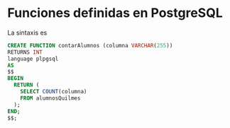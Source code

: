 # Funciones definidas en PostgreSQL
La sintaxis es

```sql
CREATE FUNCTION contarAlumnos (columna VARCHAR(255))
RETURNS INT
language plpgsql
AS
$$
BEGIN
  RETURN (
    SELECT COUNT(columna)
    FROM alumnosQuilmes
  );
END;
$$;
```